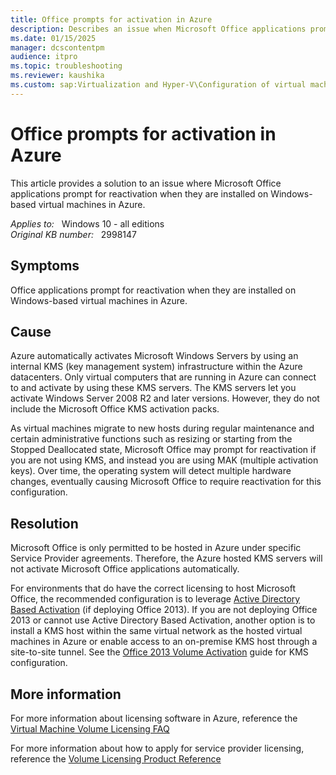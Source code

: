 ```yaml
---
title: Office prompts for activation in Azure
description: Describes an issue when Microsoft Office applications prompt for reactivation when they are installed on Windows-based virtual machines in Azure.
ms.date: 01/15/2025
manager: dcscontentpm
audience: itpro
ms.topic: troubleshooting
ms.reviewer: kaushika
ms.custom: sap:Virtualization and Hyper-V\Configuration of virtual machine settings, csstroubleshoot
---
```

# Office prompts for activation in Azure

This article provides a solution to an issue where Microsoft Office applications prompt for reactivation when they are installed on Windows-based virtual machines in Azure.

_Applies to:_ &nbsp; Windows 10 - all editions  
_Original KB number:_ &nbsp; 2998147

## Symptoms

Office applications prompt for reactivation when they are installed on Windows-based virtual machines in Azure.

## Cause

Azure automatically activates Microsoft Windows Servers by using an internal KMS (key management system) infrastructure within the Azure datacenters. Only virtual computers that are running in Azure can connect to and activate by using these KMS servers. The KMS servers let you activate Windows Server 2008 R2 and later versions. However, they do not include the Microsoft Office KMS activation packs.

As virtual machines migrate to new hosts during regular maintenance and certain administrative functions such as resizing or starting from the Stopped Deallocated state, Microsoft Office may prompt for reactivation if you are not using KMS, and instead you are using MAK (multiple activation keys). Over time, the operating system will detect multiple hardware changes, eventually causing Microsoft Office to require reactivation for this configuration.

## Resolution

Microsoft Office is only permitted to be hosted in Azure under specific Service Provider agreements. Therefore, the Azure hosted KMS servers will not activate Microsoft Office applications automatically.

For environments that do have the correct licensing to host Microsoft Office, the recommended configuration is to leverage [Active Directory Based Activation](https://technet.microsoft.com/library/dn385361%28v=office.15%29.aspx)  (if deploying Office 2013). If you are not deploying Office 2013 or cannot use Active Directory Based Activation, another option is to install a KMS host within the same virtual network as the hosted virtual machines in Azure or enable access to an on-premise KMS host through a site-to-site tunnel. See the [Office 2013 Volume Activation](https://technet.microsoft.com/library/ee624357%28v=office.15%29.aspx)  guide for KMS configuration. 

## More information

For more information about licensing software in Azure, reference the [Virtual Machine Volume Licensing FAQ](https://azure.microsoft.com/pricing/licensing-faq/) 

For more information about how to apply for service provider licensing, reference the [Volume Licensing Product Reference](https://www.microsoftvolumelicensing.com/documentsearch.aspx?mode=3&documenttypeid=2)
